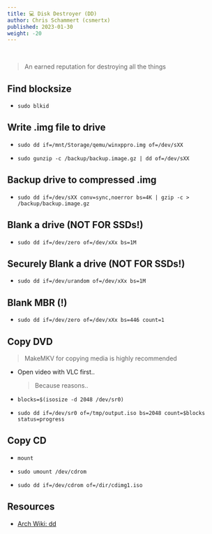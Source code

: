 ```yaml
---
title: 💻 Disk Destroyer (DD)
author: Chris Schammert (csmertx)
published: 2023-01-30
weight: -20
---
```


<br />

> An earned reputation for destroying all the things

## Find blocksize

- ```sudo blkid```

## Write .img file to drive

- ```sudo dd if=/mnt/Storage/qemu/winxppro.img of=/dev/sXX```

- ```sudo gunzip -c /backup/backup.image.gz | dd of=/dev/sXX```

## Backup drive to compressed .img

- ```sudo dd if=/dev/sXX conv=sync,noerror bs=4K | gzip -c > /backup/backup.image.gz```

## Blank a drive (NOT FOR SSDs!)

- ```sudo dd if=/dev/zero of=/dev/xXx bs=1M```

## Securely Blank a drive (NOT FOR SSDs!)

- ```sudo dd if=/dev/urandom of=/dev/xXx bs=1M```

## Blank MBR (!)

- ```sudo dd if=/dev/zero of=/dev/xXx bs=446 count=1```

## Copy DVD

> MakeMKV for copying media is highly recommended

- Open video with VLC first..

    > Because reasons..

- ```blocks=$(isosize -d 2048 /dev/sr0)```

- ```sudo dd if=/dev/sr0 of=/tmp/output.iso bs=2048 count=$blocks status=progress```

## Copy CD

- ```mount```

- ```sudo umount /dev/cdrom```

- ```sudo dd if=/dev/cdrom of=/dir/cdimg1.iso```

## Resources

- [Arch Wiki: dd](https://wiki.archlinux.org/title/Dd)